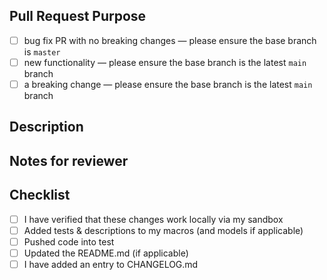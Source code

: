 ## Pull Request Purpose

- [ ] bug fix PR with no breaking changes — please ensure the base branch is `master`
- [ ] new functionality — please ensure the base branch is the latest `main` branch
- [ ] a breaking change — please ensure the base branch is the latest `main` branch

## Description
<!---
A clear and concise description of what has changed
--->

## Notes for reviewer
<!---
Any additional notes for the reviewer of the Pull Request
--->

## Checklist

- [ ] I have verified that these changes work locally via my sandbox
- [ ] Added tests & descriptions to my macros (and models if applicable)
- [ ] Pushed code into test
- [ ] Updated the README.md (if applicable)
- [ ] I have added an entry to CHANGELOG.md